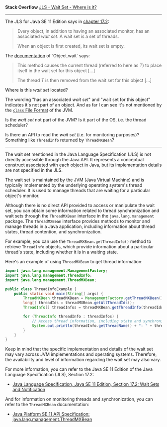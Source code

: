 **Stack Overflow** [JLS - Wait Set - Where is it?](https://stackoverflow.com/questions/53633839/jls-wait-set-where-is-it)

---

The JLS for Java SE 11 Edition says in [chapter 17.2](https://docs.oracle.com/javase/specs/jls/se11/html/jls-17.html#jls-17.2):

> Every object, in addition to having an associated monitor, has an associated _wait set_. A wait set is a set of threads.
> 
> When an object is first created, its wait set is empty.

The [documentation](https://docs.oracle.com/javase/10/docs/api/java/lang/Object.html#wait(long,int)) of `Object.wait` says:

> This method causes the current thread (referred to here as _T_) to place itself in the wait set for this object [...]
> 
> The thread _T_ is then removed from the wait set for this object [...]

Where is this _wait set_ located?

The wording "has an associated _wait set_" and "wait set for this object" indicates it's not part of an object. And as far I can see it's not mentioned by the [`class` File Format](https://docs.oracle.com/javase/specs/jvms/se11/html/jvms-4.html) of the JVM.

Is the _wait set_ not part of the JVM? Is it part of the OS, i.e. the thread scheduler?

Is there an API to read the _wait set_ (i.e. for monitoring purposes)? Something like `ThreadInfo` returned by `ThreadMXBean`?

---
The wait set mentioned in the Java Language Specification (JLS) is not directly accessible through the Java API. It represents a conceptual construct associated with each object in Java, but its implementation details are not specified in the JLS.

The wait set is maintained by the JVM (Java Virtual Machine) and is typically implemented by the underlying operating system's thread scheduler. It is used to manage threads that are waiting for a particular object's monitor.

Although there is no direct API provided to access or manipulate the wait set, you can obtain some information related to thread synchronization and wait sets through the `ThreadMXBean` interface in the `java.lang.management` package. The `ThreadMXBean` interface provides methods to monitor and manage threads in a Java application, including information about thread states, thread contention, and synchronization.

For example, you can use the `ThreadMXBean.getThreadInfo()` method to retrieve `ThreadInfo` objects, which provide information about a particular thread's state, including whether it is in a waiting state.

Here's an example of using `ThreadMXBean` to get thread information:

```java
import java.lang.management.ManagementFactory;
import java.lang.management.ThreadInfo;
import java.lang.management.ThreadMXBean;

public class ThreadInfoExample {
    public static void main(String[] args) {
        ThreadMXBean threadMXBean = ManagementFactory.getThreadMXBean();
        long[] threadIds = threadMXBean.getAllThreadIds();
        ThreadInfo[] threadInfos = threadMXBean.getThreadInfo(threadIds);

        for (ThreadInfo threadInfo : threadInfos) {
            // Access thread information, including state and synchronization details
            System.out.println(threadInfo.getThreadName() + ": " + threadInfo.getThreadState());
        }
    }
}
```

Keep in mind that the specific implementation and details of the wait set may vary across JVM implementations and operating systems. Therefore, the availability and level of information regarding the wait set may also vary.

For more information, you can refer to the Java SE 11 Edition of the Java Language Specification (JLS), Section 17.2:
- [Java Language Specification, Java SE 11 Edition, Section 17.2: Wait Sets and Notification](https://docs.oracle.com/javase/specs/jls/se11/html/jls-17.html#jls-17.2)

And for information on monitoring threads and synchronization, you can refer to the `ThreadMXBean` documentation:
- [Java Platform SE 11 API Specification: java.lang.management.ThreadMXBean](https://docs.oracle.com/en/java/javase/11/docs/api/java.management/java/lang/management/ThreadMXBean.html)

